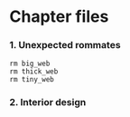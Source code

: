 # Chapter files

### 1. Unexpected rommates

```
rm big_web
rm thick_web
rm tiny_web
```

### 2. Interior design